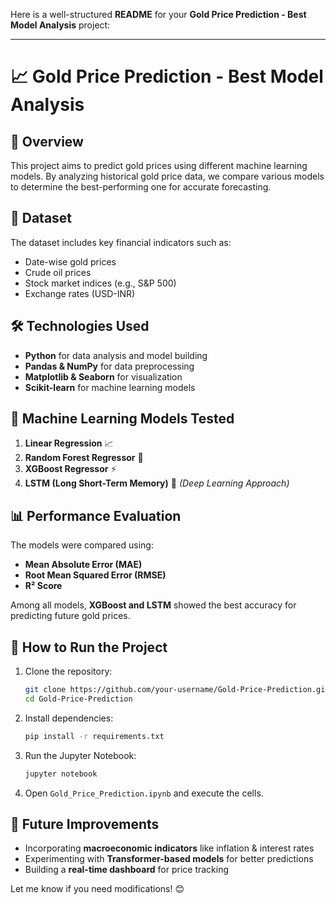 Here is a well-structured **README** for your **Gold Price Prediction - Best Model Analysis** project:  

---

# 📈 Gold Price Prediction - Best Model Analysis  

## 📌 Overview  
This project aims to predict gold prices using different machine learning models. By analyzing historical gold price data, we compare various models to determine the best-performing one for accurate forecasting.  

## 📂 Dataset  
The dataset includes key financial indicators such as:  
- Date-wise gold prices  
- Crude oil prices  
- Stock market indices (e.g., S&P 500)  
- Exchange rates (USD-INR)  

## 🛠️ Technologies Used  
- **Python** for data analysis and model building  
- **Pandas & NumPy** for data preprocessing  
- **Matplotlib & Seaborn** for visualization  
- **Scikit-learn** for machine learning models  

## 🚀 Machine Learning Models Tested  
1. **Linear Regression** 📈  
2. **Random Forest Regressor** 🌲  
3. **XGBoost Regressor** ⚡  
4. **LSTM (Long Short-Term Memory)** 🧠 *(Deep Learning Approach)*  

## 📊 Performance Evaluation  
The models were compared using:  
- **Mean Absolute Error (MAE)**  
- **Root Mean Squared Error (RMSE)**  
- **R² Score**  

Among all models, **XGBoost and LSTM** showed the best accuracy for predicting future gold prices.  

## 🔧 How to Run the Project  
1. Clone the repository:  
   ```sh
   git clone https://github.com/your-username/Gold-Price-Prediction.git
   cd Gold-Price-Prediction
   ```  
2. Install dependencies:  
   ```sh
   pip install -r requirements.txt
   ```  
3. Run the Jupyter Notebook:  
   ```sh
   jupyter notebook
   ```  
4. Open `Gold_Price_Prediction.ipynb` and execute the cells.  

## 📌 Future Improvements  
- Incorporating **macroeconomic indicators** like inflation & interest rates  
- Experimenting with **Transformer-based models** for better predictions  
- Building a **real-time dashboard** for price tracking  

Let me know if you need modifications! 😊
